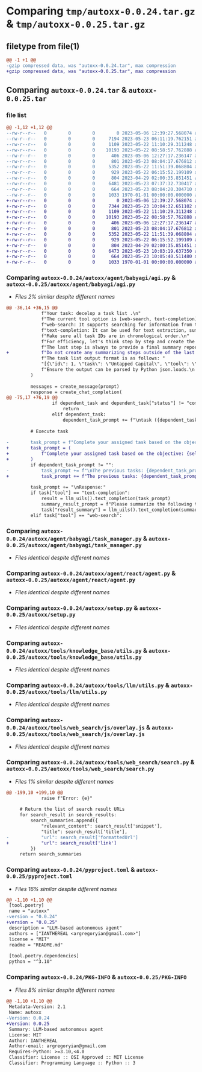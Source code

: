 # Comparing `tmp/autoxx-0.0.24.tar.gz` & `tmp/autoxx-0.0.25.tar.gz`

## filetype from file(1)

```diff
@@ -1 +1 @@
-gzip compressed data, was "autoxx-0.0.24.tar", max compression
+gzip compressed data, was "autoxx-0.0.25.tar", max compression
```

## Comparing `autoxx-0.0.24.tar` & `autoxx-0.0.25.tar`

### file list

```diff
@@ -1,12 +1,12 @@
--rw-r--r--   0        0        0        0 2023-05-06 12:39:27.568074 autoxx-0.0.24/README.md
--rw-r--r--   0        0        0     7194 2023-05-23 06:11:19.762151 autoxx-0.0.24/autoxx/agent/babyagi/agi.py
--rw-r--r--   0        0        0     1109 2023-05-22 11:10:29.311248 autoxx-0.0.24/autoxx/agent/babyagi/task_manager.py
--rw-r--r--   0        0        0    10193 2023-05-22 08:58:57.762888 autoxx-0.0.24/autoxx/agent/react/agent.py
--rw-r--r--   0        0        0      406 2023-05-06 12:27:17.236147 autoxx-0.0.24/autoxx/requirements.txt
--rw-r--r--   0        0        0      801 2023-05-23 08:04:17.676812 autoxx-0.0.24/autoxx/setup.py
--rw-r--r--   0        0        0     5352 2023-05-22 11:51:39.068804 autoxx-0.0.24/autoxx/tools/knowledge_base/utils.py
--rw-r--r--   0        0        0      929 2023-05-22 06:15:52.199109 autoxx-0.0.24/autoxx/tools/llm/utils.py
--rw-r--r--   0        0        0      804 2023-04-29 02:00:35.851451 autoxx-0.0.24/autoxx/tools/web_search/js/overlay.js
--rw-r--r--   0        0        0     6481 2023-05-23 07:37:32.730417 autoxx-0.0.24/autoxx/tools/web_search/search.py
--rw-r--r--   0        0        0      664 2023-05-23 08:04:20.304710 autoxx-0.0.24/pyproject.toml
--rw-r--r--   0        0        0     1033 1970-01-01 00:00:00.000000 autoxx-0.0.24/PKG-INFO
+-rw-r--r--   0        0        0        0 2023-05-06 12:39:27.568074 autoxx-0.0.25/README.md
+-rw-r--r--   0        0        0     7344 2023-05-23 10:04:32.651102 autoxx-0.0.25/autoxx/agent/babyagi/agi.py
+-rw-r--r--   0        0        0     1109 2023-05-22 11:10:29.311248 autoxx-0.0.25/autoxx/agent/babyagi/task_manager.py
+-rw-r--r--   0        0        0    10193 2023-05-22 08:58:57.762888 autoxx-0.0.25/autoxx/agent/react/agent.py
+-rw-r--r--   0        0        0      406 2023-05-06 12:27:17.236147 autoxx-0.0.25/autoxx/requirements.txt
+-rw-r--r--   0        0        0      801 2023-05-23 08:04:17.676812 autoxx-0.0.25/autoxx/setup.py
+-rw-r--r--   0        0        0     5352 2023-05-22 11:51:39.068804 autoxx-0.0.25/autoxx/tools/knowledge_base/utils.py
+-rw-r--r--   0        0        0      929 2023-05-22 06:15:52.199109 autoxx-0.0.25/autoxx/tools/llm/utils.py
+-rw-r--r--   0        0        0      804 2023-04-29 02:00:35.851451 autoxx-0.0.25/autoxx/tools/web_search/js/overlay.js
+-rw-r--r--   0        0        0     6473 2023-05-23 10:03:19.637350 autoxx-0.0.25/autoxx/tools/web_search/search.py
+-rw-r--r--   0        0        0      664 2023-05-23 10:05:40.511480 autoxx-0.0.25/pyproject.toml
+-rw-r--r--   0        0        0     1033 1970-01-01 00:00:00.000000 autoxx-0.0.25/PKG-INFO
```

### Comparing `autoxx-0.0.24/autoxx/agent/babyagi/agi.py` & `autoxx-0.0.25/autoxx/agent/babyagi/agi.py`

 * *Files 2% similar despite different names*

```diff
@@ -36,14 +36,15 @@
             f"Your task: decelop a task list .\n"
             f"The current tool option is [web-search, text-completion] only. What each tool does is as follows:\n"
             f"web-search: It supports searching for information from the Internet. Interaction with web pages is not supported. For tasks using [web-search], provide the search query, and only the search query to use (eg. not 'research waterproof shoes, but 'waterproof shoes').\n"
             f"text-completion: It can be used for text extraction, summarization, copywrite, translation, etc., and it can also be used for LLM-based QA.\n"
             f"Make sure all task IDs are in chronological order.\n"
             f"For efficiency, let's think step by step and create the tasks (up to 5 tasks) that are most critical to objective. "
             f"The last step is always to provide a final summary report including tasks executed and summary of knowledge acquired.\n"
+            f"Do not create any summarizing steps outside of the last step. And provide useful link in the summary report.\n"
             f"The task list output format is as follows: "
             "[{\"id\": 1, \"task\": \"Untapped Capital\", \"tool\": \"web-search\", \"dependent_task_ids\": [], \"status\": \"incomplete\", \"result\": null, \"result_summary\": null}, {\"id\": 2, \"task\": \"Consider additional insights that can be reasoned from the results of...\", \"tool\": \"text-completion\", \"dependent_task_ids\": [1], \"status\": \"incomplete\", \"result\": null, \"result_summary\": null}].\n"
             f"Ensure the output can be parsed by Python json.loads.\n task list="
         )
 
         messages = create_message(prompt)
         response = create_chat_completion(
@@ -75,17 +76,19 @@
                 if dependent_task and dependent_task["status"] != "completed":
                     return
                 elif dependent_task:
                     dependent_task_prompt += f"\ntask ({dependent_task['id']}. {dependent_task['task']}) result: {dependent_task['result']}"
 
         # Execute task
         
-        task_prompt = f"Complete your assigned task based on the objective: {self.objective}. Your task: {task['task']}"
+        task_prompt = (
+            f"Complete your assigned task based on the objective: {self.objective}. Your task: {task['task']}\n"
+        )
         if dependent_task_prompt != "":
-            task_prompt += f"\nThe previous tasks: {dependent_task_prompt}"
+            task_prompt += f"The previous tasks: {dependent_task_prompt}"
 
         task_prompt += "\nResponse:"
         if task["tool"] == "text-completion":
             result = llm_uils().text_completion(task_prompt)
             summary_result_prompt = f"Please summarize the following text:\n{result}\nSummary:"
             task["result_summary"] = llm_uils().text_completion(summary_result_prompt)
         elif task["tool"] == "web-search":
```

### Comparing `autoxx-0.0.24/autoxx/agent/babyagi/task_manager.py` & `autoxx-0.0.25/autoxx/agent/babyagi/task_manager.py`

 * *Files identical despite different names*

### Comparing `autoxx-0.0.24/autoxx/agent/react/agent.py` & `autoxx-0.0.25/autoxx/agent/react/agent.py`

 * *Files identical despite different names*

### Comparing `autoxx-0.0.24/autoxx/setup.py` & `autoxx-0.0.25/autoxx/setup.py`

 * *Files identical despite different names*

### Comparing `autoxx-0.0.24/autoxx/tools/knowledge_base/utils.py` & `autoxx-0.0.25/autoxx/tools/knowledge_base/utils.py`

 * *Files identical despite different names*

### Comparing `autoxx-0.0.24/autoxx/tools/llm/utils.py` & `autoxx-0.0.25/autoxx/tools/llm/utils.py`

 * *Files identical despite different names*

### Comparing `autoxx-0.0.24/autoxx/tools/web_search/js/overlay.js` & `autoxx-0.0.25/autoxx/tools/web_search/js/overlay.js`

 * *Files identical despite different names*

### Comparing `autoxx-0.0.24/autoxx/tools/web_search/search.py` & `autoxx-0.0.25/autoxx/tools/web_search/search.py`

 * *Files 1% similar despite different names*

```diff
@@ -199,10 +199,10 @@
             raise f"Error: {e}"
 
     # Return the list of search result URLs
     for search_result in search_results:
         search_summaries.append({
             "relevant_content": search_result['snippet'],
             "title": search_result['title'],
-            "url": search_result['formattedUrl']
+            "url": search_result['link']
         })
     return search_summaries
```

### Comparing `autoxx-0.0.24/pyproject.toml` & `autoxx-0.0.25/pyproject.toml`

 * *Files 16% similar despite different names*

```diff
@@ -1,10 +1,10 @@
 [tool.poetry]
 name = "autoxx"
-version = "0.0.24"
+version = "0.0.25"
 description = "LLM-based autonomous agent"
 authors = ["IANTHEREAL <argregoryian@gmail.com>"]
 license = "MIT"
 readme = "README.md"
 
 [tool.poetry.dependencies]
 python = "^3.10"
```

### Comparing `autoxx-0.0.24/PKG-INFO` & `autoxx-0.0.25/PKG-INFO`

 * *Files 8% similar despite different names*

```diff
@@ -1,10 +1,10 @@
 Metadata-Version: 2.1
 Name: autoxx
-Version: 0.0.24
+Version: 0.0.25
 Summary: LLM-based autonomous agent
 License: MIT
 Author: IANTHEREAL
 Author-email: argregoryian@gmail.com
 Requires-Python: >=3.10,<4.0
 Classifier: License :: OSI Approved :: MIT License
 Classifier: Programming Language :: Python :: 3
```

